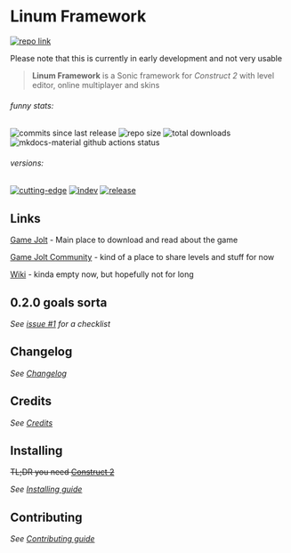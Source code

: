 # Linum Framework
[![repo link](https://img.shields.io/static/v1?logo=github&label=GitHub&message=linum-framework&color=white)](https://github.com/Halatnikov/linum-framework)

Please note that this is currently in early development and not very usable

> **Linum Framework** is a Sonic framework for *Construct 2* with level editor, online multiplayer and skins

###### funny stats:

![commits since last release](https://img.shields.io/github/commits-since/halatnikov/linum-framework/latest?logo=github) 
![repo size](https://img.shields.io/github/repo-size/halatnikov/linum-framework?logo=github)
![total downloads](https://img.shields.io/github/downloads/halatnikov/linum-framework/total?logo=github)
![mkdocs-material github actions status](https://img.shields.io/github/workflow/status/halatnikov/linum-framework/mkdocs-material?label=docs%20status&logo=github)

###### versions:

[![cutting-edge](https://img.shields.io/github/v/tag/halatnikov/linum-framework?color=red&label=cutting-edge)](https://github.com/Halatnikov/linum-framework/tags)
[![indev](https://img.shields.io/github/v/release/halatnikov/linum-framework?color=yellow&include_prereleases&label=indev)](https://github.com/Halatnikov/linum-framework/releases?q=prerelease%3Atrue&expanded=true)
[![release](https://img.shields.io/github/v/release/halatnikov/linum-framework?color=green&label=release)](https://github.com/Halatnikov/linum-framework/releases/latest)

## Links

[Game Jolt](https://gamejolt.com/games/linum-framework/513673) - Main place to download and read about the game

[Game Jolt Community](https://gamejolt.com/c/LinumFramework-eed5hi) - kind of a place to share levels and stuff for now

[Wiki](https://linumframework.notion.site/Linum-Framework-Wiki-fab60ba270c54d9a88aafce9314f8c0c) - kinda empty now, but hopefully not for long

## 0.2.0 goals sorta

*See [issue #1](https://github.com/Halatnikov/linum-framework/issues/1) for a checklist*

## Changelog

*See [Changelog](/CHANGELOG.md)*

## Credits

*See [Credits](/CREDITS.md)*

## Installing

~~TL;DR you need [Construct 2](https://www.construct.net/en/construct-2/)~~

*See [Installing guide](/INSTALL.md)*

## Contributing

*See [Contributing guide](/CONTRIBUTING.md)*
